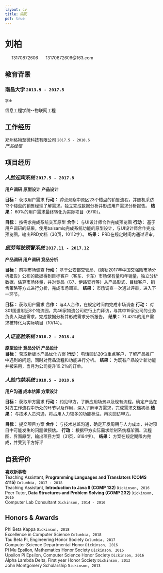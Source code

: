 ```yaml
---
layout: cv
title: 简历
pdf: true
---
```

# __刘柏__

<div id="webaddress">
<i class="fi-telephone-accessible" style="margin-left:1em"></i>
<a style="margin-left:0.5em">13170872606</a>
<i class="fi-mail" style="margin-left:1em"></i>
<a style="margin-left:0.5em">13170872606@163.com</a>
</div>


## 教育背景

### __南昌大学__ `2013.9 - 2017.5`
```
学士
```
  信息工程学院--物联网工程

## 工作经历

郑州格物至微科技有限公司 `2017.5 - 2018.6`
  <br> _产品经理_ <br>

## 项目经历

### _人脸迎宾系统_  `2017.5 - 2017.8`

__用户调研__  __原型设计__  __产品设计__<br>

__目标：__ 获取用户需求 __行动：__ 蹲点观察中原区23个楼盘的销售流程，并随机采访13个楼盘的销售经理了解需求。独立完成数据分析并形成用户需求分析报告。 __结果：__ 60%的用户需求最终转化为实际项目（6/10）。

__目标：__ 按需求完成系统交互原型 __合作：__ 与UI设计师合作完成预览图 __行动：__ 基于用户调研的结果，使用balsamiq完成系统功能的原型设计，与UI设计师合作完成预览图，输出PRD文档（30页，10112字）。 __结果：__ PRD在规定时间内通过评审。


### _疲劳驾驶预警系统_ `2017.11 - 2017.12`

__产品调研 用户调研 竞品分析__<br>

__目标：__ 前期市场调查 __行动：__ 基于公安部交管局、《德勒2017年中国交强险市场分析报告》公布的数据得到目标客户（客车、卡车）市场保有量和年销量，独立分析数据，估算市场体量，并对竞品（G7、伊路安行等）从产品形式、目标客户、销售策略等方式进行分析，完成市场调查。 __结果：__ 市场调查一次通过评审，进入下一环节。

__目标：__ 获取用户需求 __合作：__ 与4人合作，在规定时间内完成市场调查 __行动：__ 对301国道附近8个物流园，共46家物流公司进行上门拜访，与其中19家公司的业务负责人沟通需求，完成数据分析并形成需求分析报告。 __结果：__ 71.43%的用户需求被转化为实际项目（10/14）。

### _人证查验系统_ `2018.2 - 2018.4`
__原型设计 竞品分析 产品设计__<br>
__目标：__ 获取新版本产品优化方案 __行动：__ 电话回访20位重点客户，了解产品推广中遇到的问题，同时对竞品流程和功能进行分析。 __结果：__ 为既有产品设计新功能并被采用，当月为公司提升19.2%的订单。

### _人脸门禁系统_ `2018.5 - 2018.6`

__用户沟通 成本估算 方案设计__

__目标：__ 获取甲方需求 __行动：__ 约见甲方，了解应用场景以及现有流程，确定产品在对方工作流程中所处的环节以及作用，深入了解甲方需求，完成需求文档初稿 __结果：__ 与技术人员沟通，将占用人力较多的功能标注，再次回访甲方。

__目标：__ 提交项目方案 __合作：__ 与技术总监沟通，确定开发周期与人力成本，并对项目中可能发生的问题做预估。 __行动：__ 根据甲方实际需求绘制系统框架图、流程图、界面原型，输出项目方案（31页，8164字）。 __结果：__ 方案在规定期限内完成，并受到甲方好评


## 自我评价

__喜欢新事物__  
Teaching Assistant, __Programming Languages and Translators (COMS 4115)__ `Columbia, 2017 - 2018` <br>
Teaching Assistant, __Introduction to Java II (COMP 132)__ `Dickinson, 2016` <br>
Peer Tutor, __Data Structures and Problem Solving (COMP 232)__ `Dickinson, 2016` <br>
Computer Lab Consultant `Dickinson, 2014 - 2016` <br>


## Honors & Awards

Phi Beta Kappa `Dickinson, 2018` <br>
Excellence in Computer Science `Columbia, 2018` <br>
Tau Beta Pi, Engineering Honor Society `Columbia, 2017` <br>
Computer Science Departmental Honor `Dickinson, 2016` <br>
Pi Mu Epsilon, Mathematics Honor Society `Dickinson, 2016` <br>
Upsilon Pi Epsilon, Computer Science Honor Society  `Dickinson, 2016` <br>
Alpha Lambda Delta, First year Honor Society `Dickinson, 2013`<br>
John Montgomery Scholarship `Dickinson, 2013` <br>

<!-- ### Footer

Last updated: May 2013 -->
